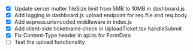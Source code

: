 - [x] Update server multer fileSize limit from 5MB to 10MB in dashboard.js
- [x] Add logging in dashboard.js upload endpoint for req.file and req.body
- [x] Add express.urlencoded middleware in index.js
- [x] Add client-side ticketname check in UploadTicket.tsx handleSubmit
- [x] Fix Content-Type header in api.ts for FormData
- [ ] Test the upload functionality
